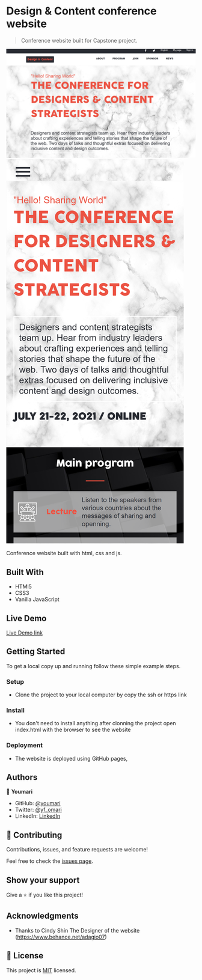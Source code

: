 
# Design & Content conference website

> Conference website built for Capstone project.

![screenshot](./images/screen1.png)
![screenshot](./images/screen2.png)

Conference website built with html, css and js.

## Built With

- HTMl5
- CSS3
- Vanilla JavaScript

## Live Demo

[Live Demo link ](youmari.github.io/capstone-project1/)


## Getting Started

To get a local copy up and running follow these simple example steps.

### Setup

- Clone the project to your local computer by copy the ssh or https link

### Install
- You don't need to install anything after clonning  the project open index.html with the browser to see the website

### Deployment

- The website is deployed using GitHub pages,


## Authors

👤 **Youmari**

- GitHub: [@youmari](https://github.com/youmari)
- Twitter: [@yf_omari](https://twitter.com/yf_omari)
- LinkedIn: [LinkedIn](https://www.linkedin.com/in/yassine-omari-945114190/)


## 🤝 Contributing

Contributions, issues, and feature requests are welcome!

Feel free to check the [issues page](../../issues/).

## Show your support

Give a ⭐️ if you like this project!

## Acknowledgments

- Thanks to Cindy Shin The Designer of the website (https://www.behance.net/adagio07)

## 📝 License

This project is [MIT](./MIT.md) licensed.

